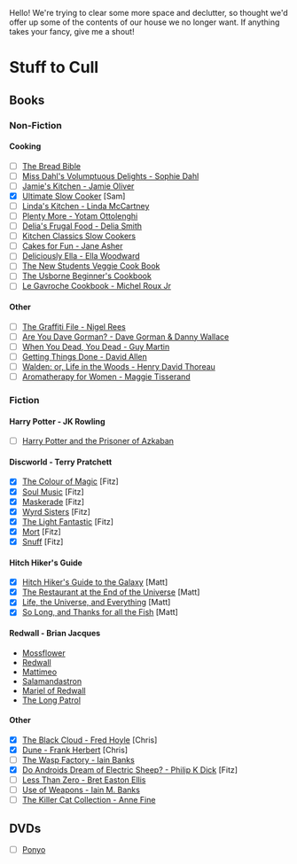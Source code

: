 Hello! We're trying to clear some more space and declutter, so thought we'd offer up some of the contents of our house we no longer want. If anything takes your fancy, give me a shout!

# Stuff to Cull

## Books

### Non-Fiction

#### Cooking

- [ ] [The Bread Bible](https://www.amazon.co.uk/Bread-Bible-Step-step-Photographs/dp/0754824063/ref=sr_1_3)
- [ ] [Miss Dahl's Volumptuous Delights - Sophie Dahl](https://www.amazon.co.uk/Miss-Dahls-Voluptuous-Delights-Sophie/dp/0007261179/ref=sr_1_5)
- [ ] [Jamie's Kitchen - Jamie Oliver](https://www.amazon.co.uk/Jamies-Kitchen-Jamie-Oliver/dp/071814564X/ref=sr_1_1)
- [x] [Ultimate Slow Cooker](https://www.amazon.co.uk/Ultimate-Slow-Cooker-delicious-recipes/dp/0600618951/ref=sr_1_1) [Sam] 
- [ ] [Linda's Kitchen - Linda McCartney](https://www.amazon.co.uk/Lindas-Kitchen-Inspiring-Recipes-without/dp/0316877352/ref=sr_1_1)
- [ ] [Plenty More - Yotam Ottolenghi](https://www.amazon.co.uk/Plenty-More-Yotam-Ottolenghi/dp/009195715X/ref=sr_1_1)
- [ ] [Delia's Frugal Food - Delia Smith](https://www.amazon.co.uk/Delias-Frugal-Food-Delia-Smith/dp/034091856X/ref=sr_1_1)
- [ ] [Kitchen Classics Slow Cookers](https://www.amazon.co.uk/Slow-Cookers-Recipes-Kitchen-Classics/dp/1741962269/ref=sr_1_1)
- [ ] [Cakes for Fun - Jane Asher](https://www.amazon.co.uk/Cakes-Fun-Ha-Jane-Asher/dp/0857205331/ref=sr_1_1)
- [ ] [Deliciously Ella - Ella Woodward](https://www.amazon.co.uk/Deliciously-Ella-Awesome-ingredients-incredible/dp/1444795007/ref=sr_1_3)
- [ ] [The New Students Veggie Cook Book](https://www.amazon.co.uk/New-Students-Veggie-Cook-Book/dp/0572024002/ref=sr_1_2)
- [ ] [The Usborne Beginner's Cookbook](https://www.amazon.co.uk/Usborne-Beginners-Cookbook-Fiona-Watt/dp/074603380X/ref=sr_1_2)
- [ ] [Le Gavroche Cookbook - Michel Roux Jr](https://www.amazon.co.uk/Gavroche-Cookbook-Michel-Roux-Jr/dp/1409174409/ref=sr_1_1)

#### Other

- [ ] [The Graffiti File - Nigel Rees](https://www.amazon.co.uk/Graffiti-File-Nigel-Rees/dp/B001VDEF4W/ref=sr_1_1)
- [ ] [Are You Dave Gorman? - Dave Gorman & Danny Wallace](https://www.amazon.co.uk/Are-Dave-Gorman-Danny-Wallace/dp/0091884713/ref=sr_1_1)
- [ ] [When You Dead, You Dead - Guy Martin](https://www.amazon.co.uk/Guy-Martin-When-You-Dead/dp/0753556677/ref=sr_1_1)
- [ ] [Getting Things Done - David Allen](https://www.amazon.co.uk/Getting-Things-Done-Stress-free-Productivity/dp/0349408947/ref=sr_1_1)
- [ ] [Walden: or, Life in the Woods - Henry David Thoreau](https://www.amazon.co.uk/Walden-Henry-David-Thoreau/dp/1975665139/ref=sr_1_1)
- [ ] [Aromatherapy for Women - Maggie Tisserand](https://www.amazon.co.uk/Aromatherapy-Women-essential-health-emotions/dp/0722522606/ref=sr_1_1)

### Fiction

#### Harry Potter - JK Rowling

- [ ] [Harry Potter and the Prisoner of Azkaban](https://www.amazon.co.uk/Harry-Potter-Prisoner-Azkaban/dp/1408855674/ref=sr_1_2)

#### Discworld - Terry Pratchett

- [x] [The Colour of Magic](https://www.amazon.co.uk/Colour-Magic-Discworld-Novel-Novels/dp/0552166596/ref=sr_1_1) [Fitz]
- [x] [Soul Music](https://www.amazon.co.uk/Soul-Music-Discworld-Novel-Novels/dp/055216755X/ref=sr_1_1) [Fitz]
- [x] [Maskerade](https://www.amazon.co.uk/Maskerade-Discworld-Novel-18-Novels/dp/0552167568/ref=sr_1_1) [Fitz]
- [x] [Wyrd Sisters](https://www.amazon.co.uk/Wyrd-Sisters-Discworld-Novel-Novels/dp/0552166642/ref=sr_1_1) [Fitz]
- [x] [The Light Fantastic](https://www.amazon.co.uk/Light-Fantastic-Discworld-Novel-Novels/dp/055216660X/ref=sr_1_1) [Fitz]
- [x] [Mort](https://www.amazon.co.uk/Mort-Discworld-Novel-Novels/dp/0552166626/ref=sr_1_1) [Fitz]
- [x] [Snuff](https://www.amazon.co.uk/Snuff-Discworld-Novel-39-Novels/dp/0552166758/ref=sr_1_1) [Fitz]

#### Hitch Hiker's Guide
- [x] [Hitch Hiker's Guide to the Galaxy](https://www.amazon.co.uk/Hitchhikers-Guide-Galaxy-Douglas-Adams/dp/0330508113/ref=sr_1_10) [Matt]
- [x] [The Restaurant at the End of the Universe](https://www.amazon.co.uk/Restaurant-Universe-Hitchhikers-Guide-Galaxy/dp/0330491210/ref=sr_1_1) [Matt]
- [x] [Life, the Universe, and Everything](https://www.amazon.co.uk/Universe-Everything-Hitchhikers-Guide-Galaxy/dp/0330491202/ref=sr_1_3) [Matt]
- [x] [So Long, and Thanks for all the Fish](https://www.amazon.co.uk/Long-Thanks-Hitchhikers-Guide-Galaxy/dp/1509808353/ref=sr_1_1) [Matt]

#### Redwall - Brian Jacques
- [Mossflower](https://www.amazon.co.uk/Mossflower-Redwall-Brian-Jacques/dp/1862301395/ref=sr_1_1)
- [Redwall](https://www.amazon.co.uk/Redwall-Brian-Jacques/dp/1862301387/ref=sr_1_2)
- [Mattimeo](https://www.amazon.co.uk/Mattimeo-Redwall-Brian-Jacques/dp/1862301409/ref=sr_1_1)
- [Salamandastron](https://www.amazon.co.uk/Salamandastron-Redwall-Brian-Jacques/dp/1862301417/ref=sr_1_1)
- [Mariel of Redwall](https://www.amazon.co.uk/Mariel-Redwall-Brian-Jacques/dp/1862302421/ref=sr_1_1)
- [The Long Patrol](https://www.amazon.co.uk/Long-Patrol-Redwall-Brian-Jacques/dp/1782954627/ref=sr_1_1)

#### Other

- [x] [The Black Cloud - Fred Hoyle](https://www.amazon.co.uk/Black-Cloud-Penguin-Modern-Classics/dp/0141196408/ref=sr_1_1) [Chris]
- [x] [Dune - Frank Herbert](https://www.amazon.co.uk/Dune-Frank-Herbert/dp/0340960191/ref=sr_1_1) [Chris]
- [ ] [The Wasp Factory - Iain Banks](https://www.amazon.co.uk/Wasp-Factory-Iain-Banks/dp/0349139180/ref=sr_1_1?)
- [x] [Do Androids Dream of Electric Sheep? - Philip K Dick](https://www.amazon.co.uk/Androids-Dream-Electric-Sheep-Masterworks/dp/0575079932/ref=sr_1_1) [Fitz]
- [ ] [Less Than Zero - Bret Easton Ellis](https://www.amazon.co.uk/Less-Than-Zero-Easton-Ellis/dp/0330539329/ref=sr_1_1)
- [ ] [Use of Weapons - Iain M. Banks](https://www.amazon.co.uk/Use-Weapons-Iain-M-Banks/dp/185723135X/ref=sr_1_1)
- [ ] [The Killer Cat Collection - Anne Fine](https://www.amazon.co.uk/Killer-Collection-£19-96-Strikes-Birthday/dp/B003YH82A6/ref=sr_1_7)

## DVDs

- [ ] [Ponyo](https://www.amazon.co.uk/Ponyo-DVD-Hayao-Miyazaki/dp/B0039LAPNO)
